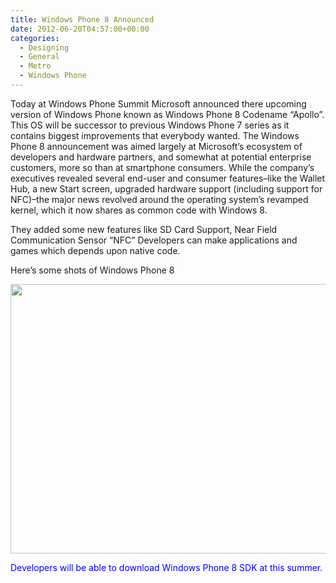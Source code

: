 ```yaml
---
title: Windows Phone 8 Announced
date: 2012-06-20T04:57:00+00:00
categories:
  - Designing
  - General
  - Metro
  - Windows Phone
---
```

Today at Windows Phone Summit Microsoft announced there upcoming version of Windows Phone known as Windows Phone 8 Codename “Apollo”. This OS will be successor to previous Windows Phone 7 series as it contains biggest improvements that everybody wanted. The Windows Phone 8 announcement was aimed largely at Microsoft&#8217;s ecosystem of developers and hardware partners, and somewhat at potential enterprise customers, more so than at smartphone consumers. While the company&#8217;s executives revealed several end-user and consumer features&#8211;like the Wallet Hub, a new Start screen, upgraded hardware support (including support for NFC)&#8211;the major news revolved around the operating system&#8217;s revamped kernel, which it now shares as common code with Windows 8.

They added some new features like SD Card Support, Near Field Communication Sensor “NFC” Developers can make applications and games which depends upon native code.

Here’s some shots of Windows Phone 8

<img loading="lazy" src="http://cdn.ientry.com/sites/webpronews/pictures/WP8TwitterCover_616.jpg" alt="" width="521" height="431" /> 

<span style="color: #0000ff;">Developers will be able to download Windows Phone 8 SDK at this summer.</span>